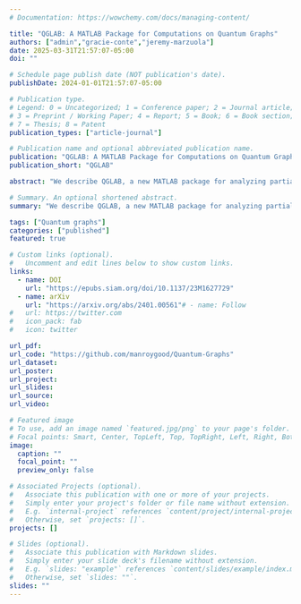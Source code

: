 ```yaml
---
# Documentation: https://wowchemy.com/docs/managing-content/

title: "QGLAB: A MATLAB Package for Computations on Quantum Graphs"
authors: ["admin","gracie-conte","jeremy-marzuola"]
date: 2025-03-31T21:57:07-05:00
doi: ""

# Schedule page publish date (NOT publication's date).
publishDate: 2024-01-01T21:57:07-05:00

# Publication type.
# Legend: 0 = Uncategorized; 1 = Conference paper; 2 = Journal article;
# 3 = Preprint / Working Paper; 4 = Report; 5 = Book; 6 = Book section;
# 7 = Thesis; 8 = Patent
publication_types: ["article-journal"]

# Publication name and optional abbreviated publication name.
publication: "QGLAB: A MATLAB Package for Computations on Quantum Graphs"
publication_short: "QGLAB"

abstract: "We describe QGLAB, a new MATLAB package for analyzing partial differential equations on quantum graphs. The software is built on the existing, object-oriented MATLAB directed-graph class, inheriting its structure and adding additional easy-to-use features. The package allows one to construct a quantum graph and accurately compute the spectrum of elliptic operators, solutions to Poisson problems, the linear and nonlinear time evolution of a variety of PDEs, the continuation of branches of steady states (including locating and switching branches at bifurcations) and more. It uses a unified framework to implement finite-difference and Chebyshev discretizations of differential operators on a quantum graph. For simplicity, the package overloads many built-in MATLAB functions to work on the class."

# Summary. An optional shortened abstract.
summary: "We describe QGLAB, a new MATLAB package for analyzing partial differential equations on quantum graphs."

tags: ["Quantum graphs"]
categories: ["published"]
featured: true

# Custom links (optional).
#   Uncomment and edit lines below to show custom links.
links:
  - name: DOI
    url: "https://epubs.siam.org/doi/10.1137/23M1627729"
  - name: arXiv
    url: "https://arxiv.org/abs/2401.00561"# - name: Follow
#   url: https://twitter.com
#   icon_pack: fab
#   icon: twitter

url_pdf: 
url_code: "https://github.com/manroygood/Quantum-Graphs"
url_dataset:
url_poster:
url_project:
url_slides:
url_source:
url_video:

# Featured image
# To use, add an image named `featured.jpg/png` to your page's folder. 
# Focal points: Smart, Center, TopLeft, Top, TopRight, Left, Right, BottomLeft, Bottom, BottomRight.
image:
  caption: ""
  focal_point: ""
  preview_only: false

# Associated Projects (optional).
#   Associate this publication with one or more of your projects.
#   Simply enter your project's folder or file name without extension.
#   E.g. `internal-project` references `content/project/internal-project/index.md`.
#   Otherwise, set `projects: []`.
projects: []

# Slides (optional).
#   Associate this publication with Markdown slides.
#   Simply enter your slide deck's filename without extension.
#   E.g. `slides: "example"` references `content/slides/example/index.md`.
#   Otherwise, set `slides: ""`.
slides: ""
---
```

